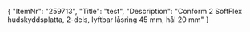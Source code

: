 {
  "ItemNr": "259713",
  "Title": "test",
  "Description": "Conform 2 SoftFlex hudskyddsplatta, 2-dels, lyftbar låsring 45 mm, hål 20 mm"
}
